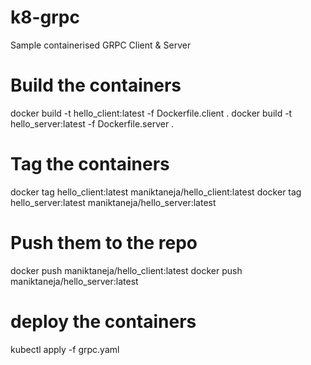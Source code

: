 # k8-grpc
Sample containerised GRPC Client &amp; Server

# Build the containers 

docker build -t hello_client:latest -f Dockerfile.client .
docker build -t hello_server:latest -f Dockerfile.server .

# Tag the containers

docker tag hello_client:latest  maniktaneja/hello_client:latest
docker tag hello_server:latest  maniktaneja/hello_server:latest

# Push them to the repo

docker push  maniktaneja/hello_client:latest
docker push  maniktaneja/hello_server:latest

# deploy the containers

kubectl apply -f grpc.yaml
